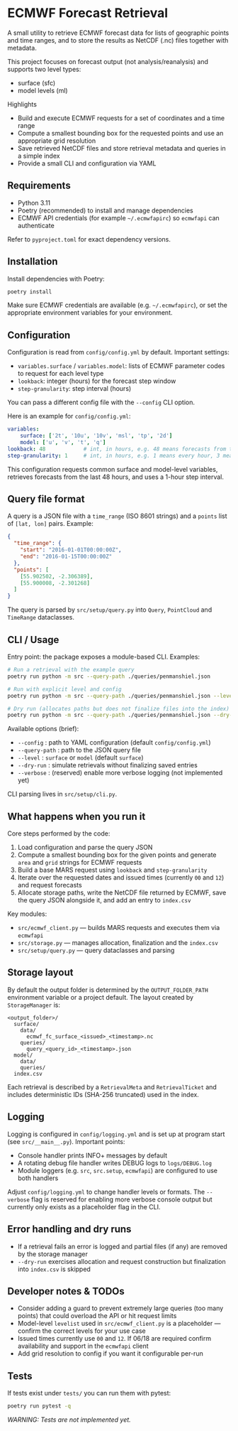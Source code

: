 # ECMWF Forecast Retrieval

A small utility to retrieve ECMWF forecast data for lists of geographic points and time ranges, and to store the results as NetCDF (.nc) files together with metadata.

This project focuses on forecast output (not analysis/reanalysis) and supports two level types:

- surface (sfc)
- model levels (ml)

Highlights

- Build and execute ECMWF requests for a set of coordinates and a time range
- Compute a smallest bounding box for the requested points and use an appropriate grid resolution
- Save retrieved NetCDF files and store retrieval metadata and queries in a simple index
- Provide a small CLI and configuration via YAML

## Requirements

- Python 3.11
- Poetry (recommended) to install and manage dependencies
- ECMWF API credentials (for example `~/.ecmwfapirc`) so `ecmwfapi` can authenticate

Refer to `pyproject.toml` for exact dependency versions.

## Installation

Install dependencies with Poetry:

```bash
poetry install
```

Make sure ECMWF credentials are available (e.g. `~/.ecmwfapirc`), or set the appropriate environment variables for your environment.

## Configuration

Configuration is read from `config/config.yml` by default. Important settings:

- `variables.surface` / `variables.model`: lists of ECMWF parameter codes to request for each level type
- `lookback`: integer (hours) for the forecast step window
- `step-granularity`: step interval (hours)

You can pass a different config file with the `--config` CLI option.

Here is an example for `config/config.yml`:

```yaml
variables:
    surface: ['2t', '10u', '10v', 'msl', 'tp', '2d']
    model: ['u', 'v', 't', 'q']
lookback: 48            # int, in hours, e.g. 48 means forecasts from the last 48 hours
step-granularity: 1     # int, in hours, e.g. 1 means every hour, 3 means every 3 hours
```

This configuration requests common surface and model-level variables, retrieves forecasts from the last 48 hours, and uses a 1-hour step interval.

## Query file format

A query is a JSON file with a `time_range` (ISO 8601 strings) and a `points` list of `[lat, lon]` pairs. Example:

```json
{
  "time_range": {
    "start": "2016-01-01T00:00:00Z",
    "end": "2016-01-15T00:00:00Z"
  },
  "points": [
    [55.902502, -2.306389],
    [55.900008, -2.301268]
  ]
}
```

The query is parsed by `src/setup/query.py` into `Query`, `PointCloud` and `TimeRange` dataclasses.

## CLI / Usage

Entry point: the package exposes a module-based CLI. Examples:

```bash
# Run a retrieval with the example query
poetry run python -m src --query-path ./queries/penmanshiel.json

# Run with explicit level and config
poetry run python -m src --query-path ./queries/penmanshiel.json --level surface --config config/config.yml

# Dry run (allocates paths but does not finalize files into the index)
poetry run python -m src --query-path ./queries/penmanshiel.json --dry-run
```

Available options (brief):

- `--config` : path to YAML configuration (default `config/config.yml`)
- `--query-path` : path to the JSON query file
- `--level` : `surface` or `model` (default `surface`)
- `--dry-run` : simulate retrievals without finalizing saved entries
- `--verbose` : (reserved) enable more verbose logging (not implemented yet)

CLI parsing lives in `src/setup/cli.py`.

## What happens when you run it

Core steps performed by the code:

1. Load configuration and parse the query JSON
2. Compute a smallest bounding box for the given points and generate `area` and `grid` strings for ECMWF requests
3. Build a base MARS request using `lookback` and `step-granularity`
4. Iterate over the requested dates and issued times (currently `00` and `12`) and request forecasts
5. Allocate storage paths, write the NetCDF file returned by ECMWF, save the query JSON alongside it, and add an entry to `index.csv`

Key modules:

- `src/ecmwf_client.py` — builds MARS requests and executes them via `ecmwfapi`
- `src/storage.py` — manages allocation, finalization and the `index.csv`
- `src/setup/query.py` — query dataclasses and parsing

## Storage layout

By default the output folder is determined by the `OUTPUT_FOLDER_PATH` environment variable or a project default. The layout created by `StorageManager` is:

```
<output_folder>/
  surface/
    data/
      ecmwf_fc_surface_<issued>_<timestamp>.nc
    queries/
      query_<query_id>_<timestamp>.json
  model/
    data/
    queries/
  index.csv
```

Each retrieval is described by a `RetrievalMeta` and `RetrievalTicket` and includes deterministic IDs (SHA-256 truncated) used in the index.

## Logging

Logging is configured in `config/logging.yml` and is set up at program start (see `src/__main__.py`). Important points:

- Console handler prints INFO+ messages by default
- A rotating debug file handler writes DEBUG logs to `logs/DEBUG.log`
- Module loggers (e.g. `src`, `src.setup`, `ecmwfapi`) are configured to use both handlers

Adjust `config/logging.yml` to change handler levels or formats. The `--verbose` flag is reserved for enabling more verbose console output but currently only exists as a placeholder flag in the CLI.

## Error handling and dry runs

- If a retrieval fails an error is logged and partial files (if any) are removed by the storage manager
- `--dry-run` exercises allocation and request construction but finalization into `index.csv` is skipped

## Developer notes & TODOs

- Consider adding a guard to prevent extremely large queries (too many points) that could overload the API or hit request limits
- Model-level `levelist` used in `src/ecmwf_client.py` is a placeholder — confirm the correct levels for your use case
- Issued times currently use `00` and `12`. If 06/18 are required confirm availability and support in the `ecmwfapi` client
- Add grid resolution to config if you want it configurable per-run

## Tests

If tests exist under `tests/` you can run them with pytest:

```bash
poetry run pytest -q
```

*WARNING: Tests are not implemented yet.*
